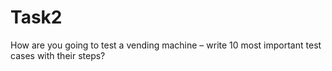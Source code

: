 # Task2
How are you going to test a vending machine – write 10 most important test cases with their steps?
